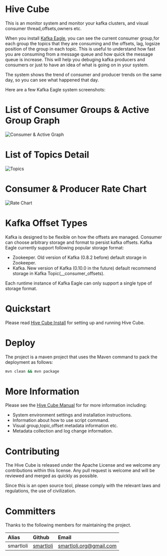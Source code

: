 # Hive Cube

This is an monitor system and monitor your kafka clusters, and visual consumer thread,offsets,owners etc.

When you install [Kafka Eagle](http://download.smartloli.org/), you can see the current consumer group,for each group the topics that they are consuming and the offsets, lag, logsize position of the group in each topic. This is useful to understand how fast you are consuming from a message queue and how quick the message queue is increase. This will help you debuging kafka producers and consumers or just to have an idea of what is going on in your system.

The system shows the trend of consumer and producer trends on the same day, so you can see what happened that day.

Here are a few Kafka Eagle system screenshots:

# List of Consumer Groups & Active Group Graph
![Consumer & Active Graph](https://ke.smartloli.org/res/consumer@2x.png)

# List of Topics Detail
![Topics](https://ke.smartloli.org/res/list@2x.png)

# Consumer & Producer Rate Chart
![Rate Chart](https://ke.smartloli.org/res/consumer_producer_rate@2x.png)

# Kafka Offset Types

Kafka is designed to be flexible on how the offsets are managed. Consumer can choose arbitrary storage and format to persist kafka offsets. Kafka Eagle currently support following popular storage format:
  * Zookeeper. Old version of Kafka (0.8.2 before) default storage in Zookeeper.
  * Kafka. New version of Kafka (0.10.0 in the future) default recommend storage in Kafka Topic(__consumer_offsets).
  
Each runtime instance of Kafka Eagle can only support a single type of storage format.

# Quickstart

Please read [Hive Cube Install](https://ke.smartloli.org/2.Install/2.Installing.html) for setting up and running Hive Cube.

# Deploy

The project is a maven project that uses the Maven command to pack the deployment as follows:
```bash
mvn clean && mvn package
```
# More Information

Please see the [Hive Cube Manual](https://ke.smartloli.org) for for more information including:
  * System environment settings and installation instructions.
  * Information about how to use script command.
  * Visual group,topic,offset metadata information etc.
  * Metadata collection and log change information.
 
# Contributing

The Hive Cube is released under the Apache License and we welcome any contributions within this license. Any pull request is welcome and will be reviewed and merged as quickly as possible.

Since this is an open source tool, please comply with the relevant laws and regulations, the use of civilization.

# Committers

Thanks to the following members for maintaining the project.

|Alias |Github |Email |
|:-- |:-- |:-- |
|smartloli|[smartloli](https://github.com/smartloli)|smartloli.org@gmail.com|
